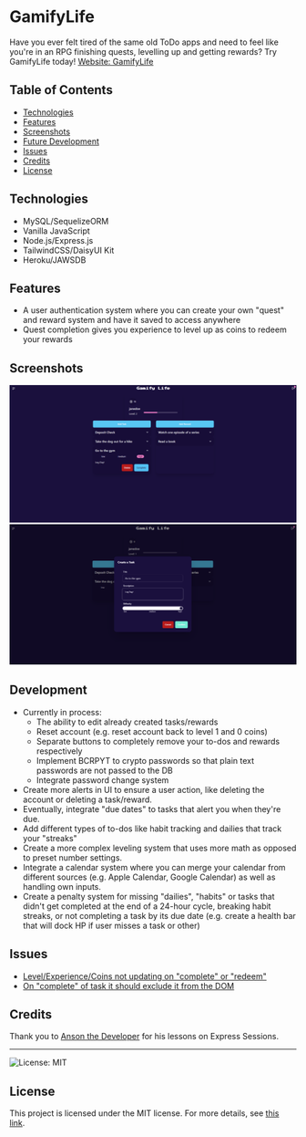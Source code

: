 # GamifyLife
Have you ever felt tired of the same old ToDo apps and need to feel like you're in an RPG finishing quests, levelling up and getting rewards? Try GamifyLife today! [Website: GamifyLife](https://gamify-todo-7c1ee43b6898.herokuapp.com)

## Table of Contents
- [Technologies](#technologies)
- [Features](#features)
- [Screenshots](#screenshots)
- [Future Development](#Development)
- [Issues](#issues)
- [Credits](#credits)
- [License](#license)

## Technologies
- MySQL/SequelizeORM
- Vanilla JavaScript
- Node.js/Express.js
- TailwindCSS/DaisyUI Kit
- Heroku/JAWSDB

## Features
- A user authentication system where you can create your own "quest" and reward system and have it saved to access anywhere
- Quest completion gives you experience to level up as coins to redeem your rewards

## Screenshots

![dash-view](./img-assets/dash-view.png)
![create-task](./img-assets/create-task.png)

## Development 
- Currently in process:
    -  The ability to edit already created tasks/rewards
    -  Reset account (e.g. reset account back to level 1 and 0 coins)
    -  Separate buttons to completely remove your to-dos and rewards respectively
    -  Implement BCRPYT to crypto passwords so that plain text passwords are not passed to the DB
    -  Integrate password change system
- Create more alerts in UI to ensure a user action, like deleting the account or deleting a task/reward.
- Eventually, integrate "due dates" to tasks that alert you when they're due.
- Add different types of to-dos like habit tracking and dailies that track your "streaks" 
- Create a more complex leveling system that uses more math as opposed to preset number settings.
- Integrate a calendar system where you can merge your calendar from different sources (e.g. Apple Calendar, Google Calendar) as well as handling own inputs.
- Create a penalty system for missing "dailies", "habits" or tasks that didn't get completed at the end of a 24-hour cycle, breaking habit streaks, or not completing a task by its due date (e.g. create a health bar that will dock HP if user misses a task or other)

## Issues
- [Level/Experience/Coins not updating on "complete" or "redeem"](https://github.com/astro0725/GamifyLife/issues/1)
- [On "complete" of task it should exclude it from the DOM](https://github.com/astro0725/GamifyLife/issues/2)
  
## Credits

Thank you to [Anson the Developer](https://www.youtube.com/@ansonthedev) for his lessons on Express Sessions. 

---

![License: MIT](https://img.shields.io/badge/License-MIT-yellow.svg) 
## License

This project is licensed under the MIT license. For more details, see [this link](https://opensource.org/licenses/MIT).
